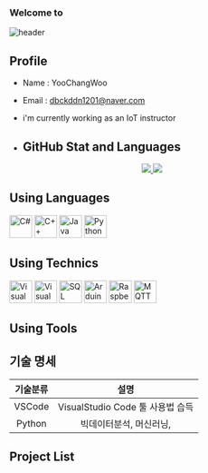### Welcome to 

![header](https://capsule-render.vercel.app/api?type=Cylinder&text=ChangWoo%20World)

## Profile
-  Name : YooChangWoo
-  Email : dbckddn1201@naver.com
-  i'm currently working as an IoT instructor

  - ## GitHub Stat and Languages
<p align='center'>
  <a href="https://github.com/YooChangWoo">
    <img src="https://github-readme-stats.vercel.app/api?username=YooChangWoo&theme=tokyonight&show_icons=true"/>
    <img src="https://github-readme-stats.vercel.app/api/top-langs/?username=YooChangWoo&theme=tokyonight&layout=compact"/>
  </a>
</p>

## Using Languages
<p align='left'>
    <img height="40" src="https://img.icons8.com/?size=100&id=55251&format=png&color=000000" title="C#">
    <img height="40" src="https://img.icons8.com/?size=100&id=55199&format=png&color=000000" title="C++">
    <img height="40" src="https://img.icons8.com/?size=100&id=Pd2x9GWu9ovX&format=png&color=000000" title="Java">
    <img height="40" src="https://img.icons8.com/?size=100&id=13441&format=png&color=000000" title="Python">
</p>

## Using Technics
<p align='left'>
<img height="40" src="https://img.icons8.com/?size=100&id=9OGIyU8hrxW5&format=png&color=000000" title="Visual Studio Code">
<img height="40" src="https://img.icons8.com/?size=100&id=ezj3zaVtImPg&format=png&color=000000" title="Visual Studio">
<img height="40" src="https://img.icons8.com/?size=100&id=NFQusZJ4neki&format=png&color=000000" title="SQL Server">
  
<img height="40" src="https://img.icons8.com/?size=100&id=Of4lZV2lwBQI&format=png&color=000000" title="Arduino">
<img height="40" src="https://img.icons8.com/?size=100&id=13443&format=png&color=000000" title="Raspberry Pi">
<img height="40" src="https://mosquitto.org/stickers/mosquitto-mono.png" title="MQTT">

</p>

## Using Tools

## 기술 명세
  | 기술분류 | 설명 |
  |:---:|:---:|
  |VSCode | VisualStudio Code 툴 사용법 습득|
  |Python | 빅데이터분석, 머신러닝, 

## Project List
